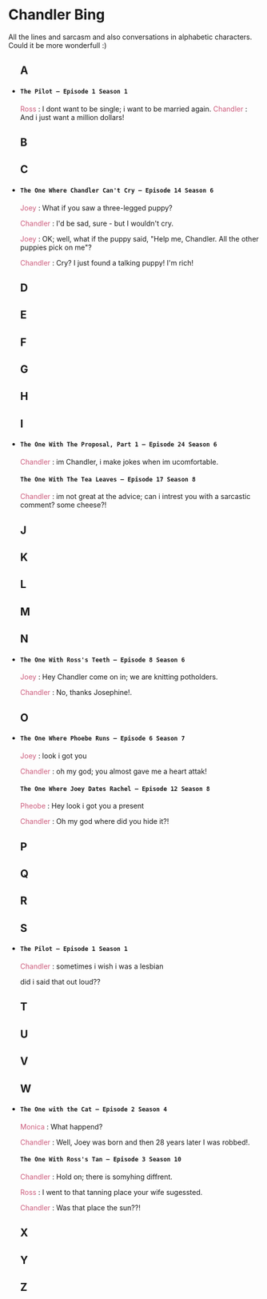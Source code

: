 # Chandler Bing

All the lines and sarcasm and also conversations in alphabetic characters. Could it be more wonderfull :)
<uL>

## A
<li>
<h4><code>The Pilot — Episode 1 Season 1</code></h4>
<p>
<span style="color: #cd5d7d;">Ross</span> : I dont want to be single; i want to be married again.
<span style="color: #cd5d7d;">Chandler</span> : And i just want a million dollars!
</p>
</li>

## B


## C

<li>
<h4><code>The One Where Chandler Can't Cry — Episode 14 Season 6</code></h4>
<p>
<span style="color: #cd5d7d;">Joey</span> : What if you saw a three-legged puppy?

<span style="color: #cd5d7d;">Chandler</span> : I'd be sad, sure - but I wouldn't cry.

<span style="color: #cd5d7d;">Joey</span> : OK; well, what if the puppy said, "Help me, Chandler. All the other puppies pick on me"?

<span style="color: #cd5d7d;">Chandler</span> : Cry? I just found a talking puppy! I'm rich!
</p>
</li>

## D

## E

## F

## G

## H

## I

<li>
<h4><code>The One With The Proposal, Part 1 — Episode 24 Season 6</code></h4>
<p>
<span style="color: #cd5d7d;">Chandler</span> : im Chandler, i make jokes when im ucomfortable.
</p>

<h4><code>The One With The Tea Leaves — Episode 17 Season 8</code></h4>
<p>
<span style="color: #cd5d7d;">Chandler</span> : im not great at the advice; can i intrest you with a sarcastic comment?
some cheese?!
</p>

</li>


## J

## K

## L

## M

## N
<li>
<h4><code>The One With Ross's Teeth — Episode 8 Season 6</code></h4>
<p>
<span style="color: #cd5d7d;">Joey</span> : Hey Chandler come on in; we are knitting potholders.

<span style="color: #cd5d7d;">Chandler</span> : No, thanks Josephine!.
</p>
</li>

## O
<li>
<h4><code>The One Where Phoebe Runs — Episode 6 Season 7</code></h4>
<p>
<span style="color: #cd5d7d;">Joey</span> : look i got you

<span style="color: #cd5d7d;">Chandler</span> : oh my god; you almost gave me a heart attak!
</p>
<h4><code>The One Where Joey Dates Rachel — Episode 12 Season 8</code></h4>
<p>
<span style="color: #cd5d7d;">Pheobe</span> : Hey look i got you a present

<span style="color: #cd5d7d;">Chandler</span> : Oh my god where did you hide it?!
</p>
</li>

## P

## Q

## R

## S
<li>
<h4><code>The Pilot — Episode 1 Season 1</code></h4>
<p>
<span style="color: #cd5d7d;">Chandler</span> : sometimes i wish i was a lesbian

<span style="color: #cd5d7d;"></span> did i said that out loud??
</p>
</li>

## T

## U

## V

## W

<li>
<h4><code>The One with the Cat — Episode 2 Season 4</code></h4>
<p>
<span style="color: #cd5d7d;">Monica</span> : What happend?

<span style="color: #cd5d7d;">Chandler</span> : Well, Joey was born and then 28 years later I was robbed!.
</p>

<h4><code>The One With Ross's Tan — Episode 3 Season 10</code></h4>
<p>
<span style="color: #cd5d7d;">Chandler</span> : Hold on; there is somyhing diffrent.

<span style="color: #cd5d7d;">Ross</span> : I went to that tanning place your wife sugessted.

<span style="color: #cd5d7d;">Chandler</span> : Was that place the sun??!
</p>
</li>


## X

## Y

## Z
</ul>